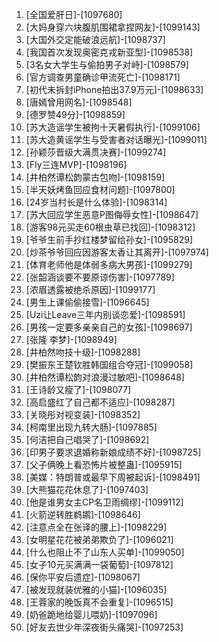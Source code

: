 
1. [全国爱肝日]-[1097680]
1. [大妈身穿六块腹肌围裙拿捏网友]-[1099143]
1. [大国外交定能破浪远航]-[1098737]
1. [我国首次发现奥密克戎新亚型]-[1098538]
1. [3名女大学生与偷拍男子对峙]-[1098579]
1. [官方调查男童确诊甲流死亡]-[1098171]
1. [初代未拆封iPhone拍出37.9万元]-[1098633]
1. [唐嫣曾用网名]-[1098548]
1. [德罗赞49分]-[1098859]
1. [苏大造谣学生被拘十天暑假执行]-[1099106]
1. [苏大造黄谣学生与受害者对话曝光]-[1099011]
1. [孙颖莎晋级大满贯决赛]-[1099274]
1. [Fly三连MVP]-[1098196]
1. [井柏然谭松韵蒙古包吻]-[1098159]
1. [半天妖烤鱼回应食材问题]-[1097800]
1. [24岁当村长是什么体验]-[1098314]
1. [苏大回应学生恶意P图侮辱女性]-[1098647]
1. [游客98元买走60根虫草已找回]-[1098312]
1. [爷爷生前手抄红楼梦留给孙女]-[1095829]
1. [炒茶爷爷回应因游客太香让其离开]-[1097974]
1. [体育老师他是体弱多病大男孩]-[1099279]
1. [张韶涵谈要不要原谅伤害]-[1097789]
1. [浓眉透露被绝杀原因]-[1099177]
1. [男生上课偷偷接雪]-[1096645]
1. [Uzi让Leave三年内别谈恋爱]-[1098591]
1. [男孩一定要多亲亲自己的女孩]-[1098697]
1. [张隆 李梦]-[1098949]
1. [井柏然吻技十级]-[1098288]
1. [樊振东王楚钦胜韩国组合夺冠]-[1099058]
1. [井柏然谭松韵对浪漫过敏吧]-[1098648]
1. [王诗龄又瘦了]-[1098077]
1. [高启盛红了自己都不适应]-[1098287]
1. [关晓彤对视变装]-[1098352]
1. [柯南里出现九转大肠]-[1097885]
1. [何洁把自己唱哭了]-[1098692]
1. [印男子要求退婚称新娘成绩不好]-[1098725]
1. [父子俩晚上看恐怖片被整蛊]-[1095915]
1. [美媒：特朗普或最早下周被起诉]-[1098491]
1. [大熊猫花花休息了]-[1097403]
1. [他是谁男女主CP名卫雨绸缪]-[1099112]
1. [火箭逆转胜鹈鹕]-[1098646]
1. [注意点全在张译的腰上]-[1098229]
1. [女明星花花被弟弟欺负了]-[1096021]
1. [什么也阻止不了山东人买单]-[1099050]
1. [女子10元买满满一袋葡萄]-[1097812]
1. [保你平安后遗症]-[1098067]
1. [被发现就装优雅的小猫]-[1096035]
1. [王蓉家的晚饭真不会重复]-[1096515]
1. [奶爸跪地给婴儿喂奶]-[1097096]
1. [好友去世少年深夜街头痛哭]-[1097253]